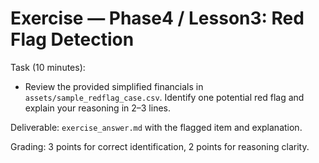 # Exercise — Phase4 / Lesson3: Red Flag Detection

Task (10 minutes):
- Review the provided simplified financials in `assets/sample_redflag_case.csv`. Identify one potential red flag and explain your reasoning in 2–3 lines.

Deliverable: `exercise_answer.md` with the flagged item and explanation.

Grading: 3 points for correct identification, 2 points for reasoning clarity.

